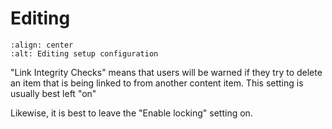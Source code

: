 # Editing

```{figure} ../../_robot/editing-setup.png
:align: center
:alt: Editing setup configuration
```

"Link Integrity Checks" means that users will be warned if they try to delete an item that is being linked to from another content item.
This setting is usually best left "on"

Likewise, it is best to leave the "Enable locking" setting on.
